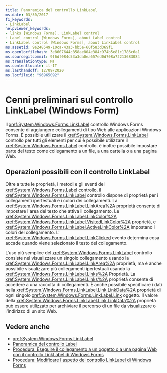 ```yaml
---
title: Panoramica del controllo LinkLabel
ms.date: 03/30/2017
f1_keywords:
- LinkLabel
helpviewer_keywords:
- links [Windows Forms], LinkLabel control
- Label control [Windows Forms], about Label control
- LinkLabel control [Windows Forms], about LinkLabel control
ms.assetid: 9e248549-10ca-43a3-bb5e-60f583d369f1
ms.openlocfilehash: 3e8607644c858ae804e384c974b5e81c1786c6a1
ms.sourcegitcommit: 9f6df084c53a3da0ea657ed0d708a72213683084
ms.translationtype: MT
ms.contentlocale: it-IT
ms.lasthandoff: 12/09/2020
ms.locfileid: "96965092"
---
```

# <a name="linklabel-control-overview-windows-forms"></a>Cenni preliminari sul controllo LinkLabel (Windows Form)
Il <xref:System.Windows.Forms.LinkLabel> controllo Windows Forms consente di aggiungere collegamenti di tipo Web alle applicazioni Windows Forms. È possibile utilizzare il <xref:System.Windows.Forms.LinkLabel> controllo per tutti gli elementi per cui è possibile utilizzare il <xref:System.Windows.Forms.Label> controllo. è inoltre possibile impostare parte del testo come collegamento a un file, a una cartella o a una pagina Web.  
  
## <a name="what-you-can-do-with-the-linklabel-control"></a>Operazioni possibili con il controllo LinkLabel  
 Oltre a tutte le proprietà, i metodi e gli eventi del <xref:System.Windows.Forms.Label> controllo, il <xref:System.Windows.Forms.LinkLabel> controllo dispone di proprietà per i collegamenti ipertestuali e i colori dei collegamenti. La <xref:System.Windows.Forms.LinkLabel.LinkArea%2A> proprietà consente di impostare l'area del testo che attiva il collegamento. Le <xref:System.Windows.Forms.LinkLabel.LinkColor%2A> <xref:System.Windows.Forms.LinkLabel.VisitedLinkColor%2A> proprietà, e <xref:System.Windows.Forms.LinkLabel.ActiveLinkColor%2A> impostano i colori del collegamento. L' <xref:System.Windows.Forms.LinkLabel.LinkClicked> evento determina cosa accade quando viene selezionato il testo del collegamento.  
  
 L'uso più semplice del <xref:System.Windows.Forms.LinkLabel> controllo consiste nel visualizzare un singolo collegamento usando la <xref:System.Windows.Forms.LinkLabel.LinkArea%2A> proprietà, ma è anche possibile visualizzare più collegamenti ipertestuali usando la <xref:System.Windows.Forms.LinkLabel.Links%2A> Proprietà. La <xref:System.Windows.Forms.LinkLabel.Links%2A> proprietà consente di accedere a una raccolta di collegamenti. È anche possibile specificare i dati nella <xref:System.Windows.Forms.LinkLabel.Link.LinkData%2A> proprietà di ogni singolo <xref:System.Windows.Forms.LinkLabel.Link> oggetto. Il valore della <xref:System.Windows.Forms.LinkLabel.Link.LinkData%2A> proprietà può essere utilizzato per archiviare il percorso di un file da visualizzare o l'indirizzo di un sito Web.  
  
## <a name="see-also"></a>Vedere anche

- <xref:System.Windows.Forms.LinkLabel>
- [Panoramica del controllo Label](label-control-overview-windows-forms.md)
- [Procedura: Eseguire il collegamento a un oggetto o a una pagina Web con il controllo LinkLabel di Windows Forms](link-to-an-object-or-web-page-with-wf-linklabel-control.md)
- [Procedura: Modificare l'aspetto del controllo LinkLabel di Windows Forms](how-to-change-the-appearance-of-the-windows-forms-linklabel-control.md)
